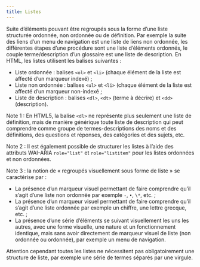 ```yaml
---
title: Listes
---
```


Suite d’éléments pouvant être regroupés sous la forme d’une liste structurée ordonnée, non ordonnée ou de définition. Par exemple la suite des liens d’un menu de navigation est une liste de liens non ordonnée, les différentes étapes d’une procédure sont une liste d’éléments ordonnés, le couple terme/description d’un glossaire est une liste de description. En HTML, les listes utilisent les balises suivantes :

- Liste ordonnée : balises `<ol>` et `<li>` (chaque élément de la liste est affecté d’un marqueur indexé) ;
- Liste non ordonnée : balises `<ul>` et `<li>` (chaque élément de la liste est affecté d’un marqueur non-indexé ;
- Liste de description : balises `<dl>`, `<dt>` (terme à décrire) et `<dd>` (description).

Note 1 : En HTML5, la balise `<dl>` ne représente plus seulement une liste de définition, mais de manière générique toute liste de description qui peut comprendre comme groupe de termes-descriptions des noms et des définitions, des questions et réponses, des catégories et des sujets, etc.

Note 2 : Il est également possible de structurer les listes à l’aide des attributs WAI-ARIA `role="list"` et `role="listitem"` pour les listes ordonnées et non ordonnées.

Note 3 : la notion de « regroupés visuellement sous forme de liste » se caractérise par :

- La présence d’un marqueur visuel permettant de faire comprendre qu’il s’agit d’une liste non ordonnée par exemple `-`, `•`, `\*`, etc. ;
- La présence d’un marqueur visuel permettant de faire comprendre qu’il s’agit d’une liste ordonnée par exemple un chiffre, une lettre grecque, etc. ;
- La présence d’une série d’éléments se suivant visuellement les uns les autres, avec une forme visuelle, une nature et un fonctionnement identique, mais sans avoir directement de marqueur visuel de liste (non ordonnée ou ordonnée), par exemple un menu de navigation.

Attention cependant toutes les listes ne nécessitent pas obligatoirement une structure de liste, par exemple une série de termes séparés par une virgule.
